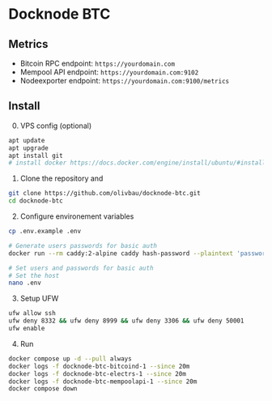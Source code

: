 # Docknode BTC

## Metrics

* Bitcoin RPC endpoint: `https://yourdomain.com`
* Mempool API endpoint: `https://yourdomain.com:9102`
* Nodeexporter endpoint: `https://yourdomain.com:9100/metrics`

## Install 

0. VPS config (optional)
```bash
apt update
apt upgrade
apt install git
# install docker https://docs.docker.com/engine/install/ubuntu/#install-using-the-repository
```

1. Clone the repository and
```bash
git clone https://github.com/olivbau/docknode-btc.git
cd docknode-btc
```

2. Configure environement variables
```bash
cp .env.example .env

# Generate users passwords for basic auth
docker run --rm caddy:2-alpine caddy hash-password --plaintext 'password'

# Set users and passwords for basic auth
# Set the host
nano .env
```

3. Setup UFW
```bash
ufw allow ssh
ufw deny 8332 && ufw deny 8999 && ufw deny 3306 && ufw deny 50001
ufw enable
```

4. Run
```bash
docker compose up -d --pull always
docker logs -f docknode-btc-bitcoind-1 --since 20m
docker logs -f docknode-btc-electrs-1 --since 20m
docker logs -f docknode-btc-mempoolapi-1 --since 20m
docker compose down
```